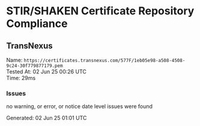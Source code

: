 # STIR/SHAKEN Certificate Repository Compliance

## TransNexus

Name: `https://certificates.transnexus.com/577F/1eb05e98-a508-4508-9c24-30f779877179.pem`\
Tested At: 02 Jun 25 00:26 UTC\
Time: 29ms

### Issues

no warning, or error, or notice date level issues were found

Generated: 02 Jun 25 01:01 UTC